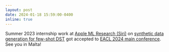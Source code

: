 ```yaml
---
layout: post
date: 2024-01-18 15:59:00-0400
inline: true
---
```


Summer 2023 internship work at [Apple ML Research (Siri)](https://machinelearning.apple.com/) on [synthetic data generation for few-shot DST]() got accepted to [EACL 2024 main conference](https://2024.eacl.org). See you in Malta!